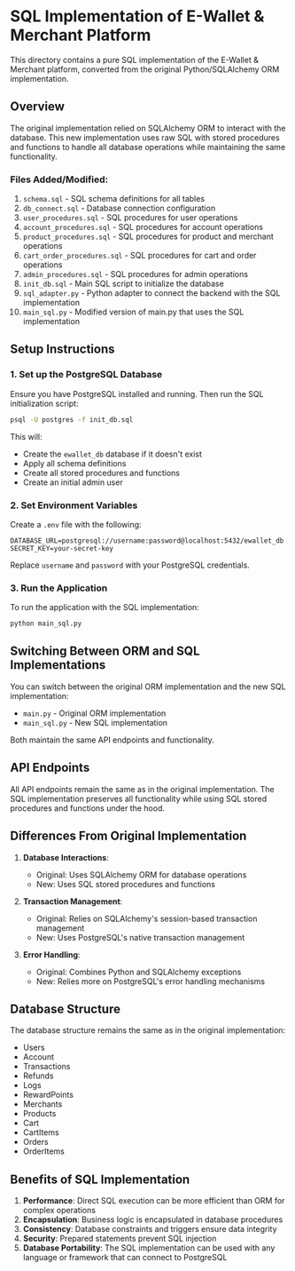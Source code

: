 # SQL Implementation of E-Wallet & Merchant Platform

This directory contains a pure SQL implementation of the E-Wallet & Merchant platform, converted from the original Python/SQLAlchemy ORM implementation.

## Overview

The original implementation relied on SQLAlchemy ORM to interact with the database. This new implementation uses raw SQL with stored procedures and functions to handle all database operations while maintaining the same functionality.

### Files Added/Modified:

1. `schema.sql` - SQL schema definitions for all tables
2. `db_connect.sql` - Database connection configuration
3. `user_procedures.sql` - SQL procedures for user operations
4. `account_procedures.sql` - SQL procedures for account operations
5. `product_procedures.sql` - SQL procedures for product and merchant operations
6. `cart_order_procedures.sql` - SQL procedures for cart and order operations
7. `admin_procedures.sql` - SQL procedures for admin operations
8. `init_db.sql` - Main SQL script to initialize the database
9. `sql_adapter.py` - Python adapter to connect the backend with the SQL implementation
10. `main_sql.py` - Modified version of main.py that uses the SQL implementation

## Setup Instructions

### 1. Set up the PostgreSQL Database

Ensure you have PostgreSQL installed and running. Then run the SQL initialization script:

```bash
psql -U postgres -f init_db.sql
```

This will:
- Create the `ewallet_db` database if it doesn't exist
- Apply all schema definitions 
- Create all stored procedures and functions
- Create an initial admin user

### 2. Set Environment Variables

Create a `.env` file with the following:

```
DATABASE_URL=postgresql://username:password@localhost:5432/ewallet_db
SECRET_KEY=your-secret-key
```

Replace `username` and `password` with your PostgreSQL credentials.

### 3. Run the Application

To run the application with the SQL implementation:

```bash
python main_sql.py
```

## Switching Between ORM and SQL Implementations

You can switch between the original ORM implementation and the new SQL implementation:

- `main.py` - Original ORM implementation
- `main_sql.py` - New SQL implementation 

Both maintain the same API endpoints and functionality.

## API Endpoints

All API endpoints remain the same as in the original implementation. The SQL implementation preserves all functionality while using SQL stored procedures and functions under the hood.

## Differences From Original Implementation

1. **Database Interactions**:
   - Original: Uses SQLAlchemy ORM for database operations
   - New: Uses SQL stored procedures and functions 

2. **Transaction Management**:
   - Original: Relies on SQLAlchemy's session-based transaction management
   - New: Uses PostgreSQL's native transaction management

3. **Error Handling**:
   - Original: Combines Python and SQLAlchemy exceptions
   - New: Relies more on PostgreSQL's error handling mechanisms

## Database Structure

The database structure remains the same as in the original implementation:

- Users
- Account
- Transactions
- Refunds
- Logs
- RewardPoints
- Merchants
- Products
- Cart
- CartItems
- Orders
- OrderItems

## Benefits of SQL Implementation

1. **Performance**: Direct SQL execution can be more efficient than ORM for complex operations
2. **Encapsulation**: Business logic is encapsulated in database procedures
3. **Consistency**: Database constraints and triggers ensure data integrity
4. **Security**: Prepared statements prevent SQL injection
5. **Database Portability**: The SQL implementation can be used with any language or framework that can connect to PostgreSQL 